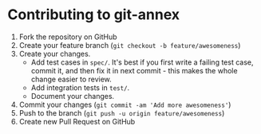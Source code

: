 Contributing to git-annex
=========================

1. Fork the repository on GitHub
2. Create your feature branch (`git checkout -b feature/awesomeness`)
3. Create your changes.
   * Add test cases in `spec/`. It's best if you first write a failing
     test case, commit it, and then fix it in next commit - this makes
     the whole change easier to review.
   * Add integration tests in `test/`.
   * Document your changes.
4. Commit your changes (`git commit -am 'Add more awesomeness'`)
5. Push to the branch (`git push -u origin feature/awesomeness`)
6. Create new Pull Request on GitHub
